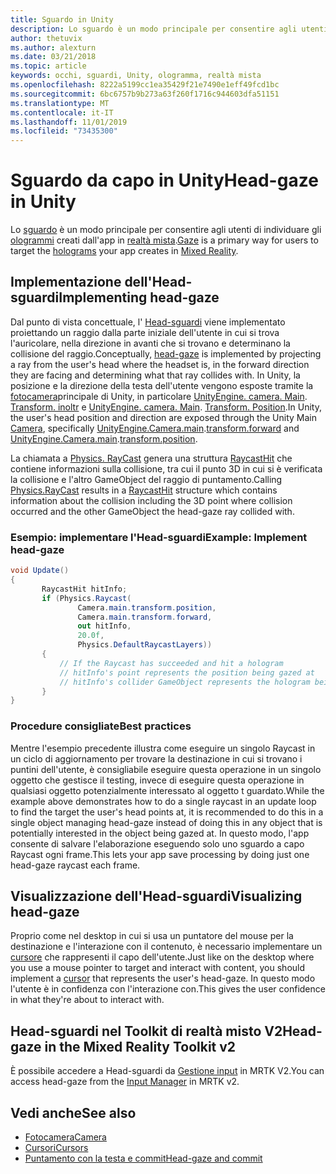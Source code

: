 ```yaml
---
title: Sguardo in Unity
description: Lo sguardo è un modo principale per consentire agli utenti di individuare gli ologrammi creati dall'app in realtà mista.
author: thetuvix
ms.author: alexturn
ms.date: 03/21/2018
ms.topic: article
keywords: occhi, sguardi, Unity, ologramma, realtà mista
ms.openlocfilehash: 8222a5199cc1ea35429f21e7490e1eff49fcd1bc
ms.sourcegitcommit: 6bc6757b9b273a63f260f1716c944603dfa51151
ms.translationtype: MT
ms.contentlocale: it-IT
ms.lasthandoff: 11/01/2019
ms.locfileid: "73435300"
---
```

# <a name="head-gaze-in-unity"></a><span data-ttu-id="15da8-104">Sguardo da capo in Unity</span><span class="sxs-lookup"><span data-stu-id="15da8-104">Head-gaze in Unity</span></span>

<span data-ttu-id="15da8-105">Lo [sguardo](gaze-and-commit.md) è un modo principale per consentire agli utenti di individuare gli [ologrammi](hologram.md) creati dall'app in [realtà mista](mixed-reality.md).</span><span class="sxs-lookup"><span data-stu-id="15da8-105">[Gaze](gaze-and-commit.md) is a primary way for users to target the [holograms](hologram.md) your app creates in [Mixed Reality](mixed-reality.md).</span></span>


## <a name="implementing-head-gaze"></a><span data-ttu-id="15da8-106">Implementazione dell'Head-sguardi</span><span class="sxs-lookup"><span data-stu-id="15da8-106">Implementing head-gaze</span></span>

<span data-ttu-id="15da8-107">Dal punto di vista concettuale, l' [Head-sguardi](gaze-and-commit.md) viene implementato proiettando un raggio dalla parte iniziale dell'utente in cui si trova l'auricolare, nella direzione in avanti che si trovano e determinano la collisione del raggio.</span><span class="sxs-lookup"><span data-stu-id="15da8-107">Conceptually, [head-gaze](gaze-and-commit.md) is implemented by projecting a ray from the user's head where the headset is, in the forward direction they are facing and determining what that ray collides with.</span></span> <span data-ttu-id="15da8-108">In Unity, la posizione e la direzione della testa dell'utente vengono esposte tramite la [fotocamera](camera-in-unity.md)principale di Unity, in particolare [UnityEngine. camera. Main](https://docs.unity3d.com/ScriptReference/Camera-main.html). [Transform. inoltr](https://docs.unity3d.com/ScriptReference/Transform-forward.html) e [UnityEngine. camera. Main](https://docs.unity3d.com/ScriptReference/Camera-main.html). [Transform. Position](https://docs.unity3d.com/ScriptReference/Transform-position.html).</span><span class="sxs-lookup"><span data-stu-id="15da8-108">In Unity, the user's head position and direction are exposed through the Unity Main [Camera](camera-in-unity.md), specifically [UnityEngine.Camera.main](https://docs.unity3d.com/ScriptReference/Camera-main.html).[transform.forward](https://docs.unity3d.com/ScriptReference/Transform-forward.html) and [UnityEngine.Camera.main](https://docs.unity3d.com/ScriptReference/Camera-main.html).[transform.position](https://docs.unity3d.com/ScriptReference/Transform-position.html).</span></span>

<span data-ttu-id="15da8-109">La chiamata a [Physics. RayCast](https://docs.unity3d.com/ScriptReference/Physics.Raycast.html) genera una struttura [RaycastHit](https://docs.unity3d.com/ScriptReference/RaycastHit.html) che contiene informazioni sulla collisione, tra cui il punto 3D in cui si è verificata la collisione e l'altro GameObject del raggio di puntamento.</span><span class="sxs-lookup"><span data-stu-id="15da8-109">Calling [Physics.RayCast](https://docs.unity3d.com/ScriptReference/Physics.Raycast.html) results in a [RaycastHit](https://docs.unity3d.com/ScriptReference/RaycastHit.html) structure which contains information about the collision including the 3D point where collision occurred and the other GameObject the head-gaze ray collided with.</span></span>

### <a name="example-implement-head-gaze"></a><span data-ttu-id="15da8-110">Esempio: implementare l'Head-sguardi</span><span class="sxs-lookup"><span data-stu-id="15da8-110">Example: Implement head-gaze</span></span>

```cs
void Update()
{
       RaycastHit hitInfo;
       if (Physics.Raycast(
               Camera.main.transform.position,
               Camera.main.transform.forward,
               out hitInfo,
               20.0f,
               Physics.DefaultRaycastLayers))
       {
           // If the Raycast has succeeded and hit a hologram
           // hitInfo's point represents the position being gazed at
           // hitInfo's collider GameObject represents the hologram being gazed at
       }
}
```

### <a name="best-practices"></a><span data-ttu-id="15da8-111">Procedure consigliate</span><span class="sxs-lookup"><span data-stu-id="15da8-111">Best practices</span></span>

<span data-ttu-id="15da8-112">Mentre l'esempio precedente illustra come eseguire un singolo Raycast in un ciclo di aggiornamento per trovare la destinazione in cui si trovano i puntini dell'utente, è consigliabile eseguire questa operazione in un singolo oggetto che gestisce il testing, invece di eseguire questa operazione in qualsiasi oggetto potenzialmente interessato al oggetto t guardato.</span><span class="sxs-lookup"><span data-stu-id="15da8-112">While the example above demonstrates how to do a single raycast in an update loop to find the target the user's head points at, it is recommended to do this in a single object managing head-gaze instead of doing this in any object that is potentially interested in the object being gazed at.</span></span> <span data-ttu-id="15da8-113">In questo modo, l'app consente di salvare l'elaborazione eseguendo solo uno sguardo a capo Raycast ogni frame.</span><span class="sxs-lookup"><span data-stu-id="15da8-113">This lets your app save processing by doing just one head-gaze raycast each frame.</span></span>

## <a name="visualizing-head-gaze"></a><span data-ttu-id="15da8-114">Visualizzazione dell'Head-sguardi</span><span class="sxs-lookup"><span data-stu-id="15da8-114">Visualizing head-gaze</span></span>

<span data-ttu-id="15da8-115">Proprio come nel desktop in cui si usa un puntatore del mouse per la destinazione e l'interazione con il contenuto, è necessario implementare un [cursore](cursors.md) che rappresenti il capo dell'utente.</span><span class="sxs-lookup"><span data-stu-id="15da8-115">Just like on the desktop where you use a mouse pointer to target and interact with content, you should implement a [cursor](cursors.md) that represents the user's head-gaze.</span></span> <span data-ttu-id="15da8-116">In questo modo l'utente è in confidenza con l'interazione con.</span><span class="sxs-lookup"><span data-stu-id="15da8-116">This gives the user confidence in what they're about to interact with.</span></span>

## <a name="head-gaze-in-the-mixed-reality-toolkit-v2"></a><span data-ttu-id="15da8-117">Head-sguardi nel Toolkit di realtà misto V2</span><span class="sxs-lookup"><span data-stu-id="15da8-117">Head-gaze in the Mixed Reality Toolkit v2</span></span>
<span data-ttu-id="15da8-118">È possibile accedere a Head-sguardi da [Gestione input](https://microsoft.github.io/MixedRealityToolkit-Unity/Documentation/Input/Overview.html) in MRTK V2.</span><span class="sxs-lookup"><span data-stu-id="15da8-118">You can access head-gaze from the [Input Manager](https://microsoft.github.io/MixedRealityToolkit-Unity/Documentation/Input/Overview.html) in MRTK v2.</span></span>

## <a name="see-also"></a><span data-ttu-id="15da8-119">Vedi anche</span><span class="sxs-lookup"><span data-stu-id="15da8-119">See also</span></span>
* [<span data-ttu-id="15da8-120">Fotocamera</span><span class="sxs-lookup"><span data-stu-id="15da8-120">Camera</span></span>](camera-in-unity.md)
* [<span data-ttu-id="15da8-121">Cursori</span><span class="sxs-lookup"><span data-stu-id="15da8-121">Cursors</span></span>](cursors.md)
* [<span data-ttu-id="15da8-122">Puntamento con la testa e commit</span><span class="sxs-lookup"><span data-stu-id="15da8-122">Head-gaze and commit</span></span>](gaze-and-commit.md)

